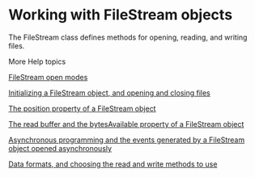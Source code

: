 # Working with FileStream objects

The FileStream class defines methods for opening, reading, and writing files.

More Help topics

[FileStream open modes](WS5b3ccc516d4fbf351e63e3d118666ade46-7db2.html)

[Initializing a FileStream object, and opening and closing files](WS5b3ccc516d4fbf351e63e3d118666ade46-7db3.html)

[The position property of a FileStream object](WS5b3ccc516d4fbf351e63e3d118666ade46-7da7.html)

[The read buffer and the bytesAvailable property of a FileStream object](WS5b3ccc516d4fbf351e63e3d118666ade46-7dac.html)

[Asynchronous programming and the events generated by a FileStream object opened asynchronously](WS5b3ccc516d4fbf351e63e3d118666ade46-7db1.html)

[Data formats, and choosing the read and write methods to use](WS5b3ccc516d4fbf351e63e3d118666ade46-7db0.html)
